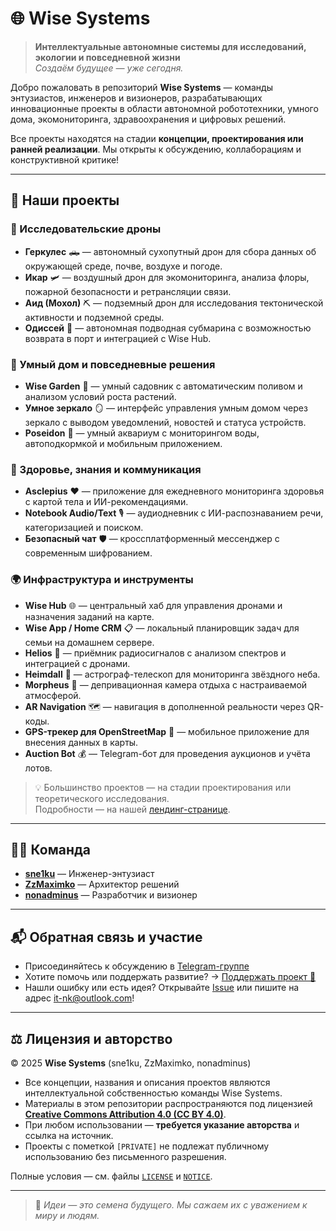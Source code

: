 # 🌐 Wise Systems

> **Интеллектуальные автономные системы для исследований, экологии и повседневной жизни**  
> *Создаём будущее — уже сегодня.*

Добро пожаловать в репозиторий **Wise Systems** — команды энтузиастов, инженеров и визионеров, разрабатывающих инновационные проекты в области автономной робототехники, умного дома, экомониторинга, здравоохранения и цифровых решений.

Все проекты находятся на стадии **концепции, проектирования или ранней реализации**. Мы открыты к обсуждению, коллаборациям и конструктивной критике!

---

## 🚀 Наши проекты

### 🤖 Исследовательские дроны
- **Геркулес** 🛻 — автономный сухопутный дрон для сбора данных об окружающей среде, почве, воздухе и погоде.  
- **Икар** 🛩️ — воздушный дрон для экомониторинга, анализа флоры, пожарной безопасности и ретрансляции связи.  
- **Аид (Мохол)** ⛏️ — подземный дрон для исследования тектонической активности и подземной среды.  
- **Одиссей** 🌊 — автономная подводная субмарина с возможностью возврата в порт и интеграцией с Wise Hub.

### 🏡 Умный дом и повседневные решения
- **Wise Garden** 🌱 — умный садовник с автоматическим поливом и анализом условий роста растений.  
- **Умное зеркало** 🪞 — интерфейс управления умным домом через зеркало с выводом уведомлений, новостей и статуса устройств.  
- **Poseidon** 🐠 — умный аквариум с мониторингом воды, автоподкормкой и мобильным приложением.

### 🧠 Здоровье, знания и коммуникация
- **Asclepius** ❤️ — приложение для ежедневного мониторинга здоровья с картой тела и ИИ-рекомендациями.  
- **Notebook Audio/Text** 🎙️ — аудиодневник с ИИ-распознаванием речи, категоризацией и поиском.  
- **Безопасный чат** 🛡️ — кроссплатформенный мессенджер с современным шифрованием.

### 🌍 Инфраструктура и инструменты
- **Wise Hub** 🌐 — центральный хаб для управления дронами и назначения заданий на карте.  
- **Wise App / Home CRM** 📋 — локальный планировщик задач для семьи на домашнем сервере.  
- **Helios** 📡 — приёмник радиосигналов с анализом спектров и интеграцией с дронами.  
- **Heimdall** 🔭 — астрограф-телескоп для мониторинга звёздного неба.  
- **Morpheus** 🧘 — депривационная камера отдыха с настраиваемой атмосферой.  
- **AR Navigation** 🗺️ — навигация в дополненной реальности через QR-коды.  
- **GPS-трекер для OpenStreetMap** 📍 — мобильное приложение для внесения данных в карты.  
- **Auction Bot** 💰 — Telegram-бот для проведения аукционов и учёта лотов.

> 💡 Большинство проектов — на стадии проектирования или теоретического исследования.  
> Подробности — на нашей [лендинг-странице](https://wise-systems.github.io/wise-systems/).

---

## 👨‍💻 Команда

- [**sne1ku**](https://github.com/sne1ku) — Инженер-энтузиаст  
- [**ZzMaximko**](https://github.com/ZzMaximko) — Архитектор решений  
- [**nonadminus**](https://github.com/Ignatiy) — Разработчик и визионер

---

## 📬 Обратная связь и участие

- Присоединяйтесь к обсуждению в [Telegram-группе](https://t.me/wise_systems)  
- Хотите помочь или поддержать развитие? → [Поддержать проект 💙](https://boosty.to/wise_systems)  
- Нашли ошибку или есть идея? Открывайте [Issue](https://github.com/wise-systems/wise-systems/issues) или пишите на адрес it-nk@outlook.com!

---

## ⚖️ Лицензия и авторство

© 2025 **Wise Systems** (sne1ku, ZzMaximko, nonadminus)

- Все концепции, названия и описания проектов являются интеллектуальной собственностью команды Wise Systems.
- Материалы в этом репозитории распространяются под лицензией **[Creative Commons Attribution 4.0 (CC BY 4.0)](https://creativecommons.org/licenses/by/4.0/)**.
- При любом использовании — **требуется указание авторства** и ссылка на источник.
- Проекты с пометкой `[PRIVATE]` не подлежат публичному использованию без письменного разрешения.

Полные условия — см. файлы [`LICENSE`](./LICENSE.txt) и [`NOTICE`](./NOTICE).

---

> 🌱 *Идеи — это семена будущего. Мы сажаем их с уважением к миру и людям.*
